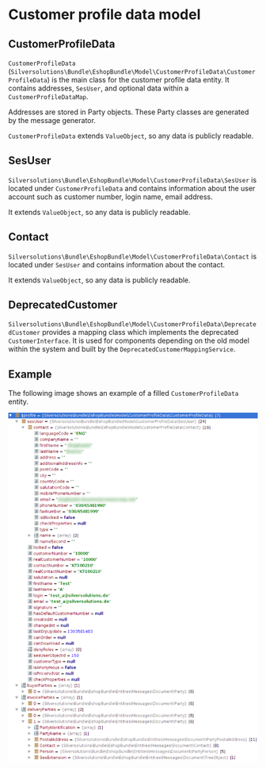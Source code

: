 # Customer profile data model

## CustomerProfileData

`CustomerProfileData` (`Silversolutions\Bundle\EshopBundle\Model\CustomerProfileData\CustomerProfileData`)
is the main class for the customer profile data entity. It contains addresses, `SesUser`, and optional data within a `CustomerProfileDataMap`.

Addresses are stored in Party objects. These Party classes are generated by the message generator.

`CustomerProfileData` extends `ValueObject`, so any data is publicly readable.

## SesUser

`Silversolutions\Bundle\EshopBundle\Model\CustomerProfileData\SesUser`
is located under `CustomerProfileData` and contains information about the user account such as customer number, login name, email address.

It extends `ValueObject`, so any data is publicly readable.

## Contact

`Silversolutions\Bundle\EshopBundle\Model\CustomerProfileData\Contact`
is located under `SesUser` and contains information about the contact.

It extends `ValueObject`, so any data is publicly readable.

## DeprecatedCustomer

`Silversolutions\Bundle\EshopBundle\Model\CustomerProfileData\DeprecatedCustomer`
provides a mapping class which implements the deprecated `CustomerInterface`.
It is used for components depending on the old model within the system and built by the `DeprecatedCustomerMappingService`.

## Example

The following image shows an example of a filled `CustomerProfileData` entity.

![](../../../img/customer_3.png)

